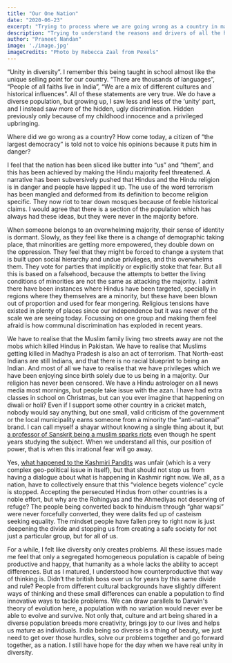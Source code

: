 ```yaml
---
title: "Our One Nation"
date: "2020-06-23"
excerpt: "Trying to process where we are going wrong as a country in making 'unity in diversity' a reality."
description: "Trying to understand the reasons and drivers of all the hate, discrimination and violence in our country today. My perspective as a person brought up in a Hindu household."
author: "Praneet Nandan"
image: './image.jpg'
imageCredits: "Photo by Rebecca Zaal from Pexels"
---
```


“Unity in diversity”. I remember this being taught in school almost like the unique selling point for our country. “There are thousands of languages”, “People of all faiths live in India”, “We are a mix of different cultures and historical influences”. All of these statements are very true. We do have a diverse population, but growing up, I saw less and less of the ‘unity’ part, and I instead saw more of the hidden, ugly discrimination. Hidden previously only because of my childhood innocence and a privileged upbringing. 

Where did we go wrong as a country? How come today, a citizen of “the largest democracy” is told not to voice his opinions because it puts him in danger? 

I feel that the nation has been sliced like butter into “us” and “them”, and this has been achieved by making the Hindu majority feel threatened. A narrative has been subversively pushed that Hindus and the Hindu religion is in danger and people have lapped it up.  The use of the word terrorism has been mangled and deformed from its definition to become religion specific. They now riot to tear down mosques because of feeble historical claims. I would agree that there is a section of the population which has always had these ideas, but they were never in the majority before. 

When someone belongs to an overwhelming majority, their sense of identity is dormant. Slowly, as they feel like there is a change of demographic taking place, that minorities are getting more empowered, they double down on the oppression. They feel that they might be forced to change a system that is built upon social hierarchy and undue privileges, and this overwhelms them. They vote for parties that implicitly or explicitly stoke that fear. But all this is based on a falsehood, because the attempts to better the living conditions of minorities are not the same as attacking the majority.  I admit there have been instances where Hindus have been targeted, specially in regions where they themselves are a minority, but these have been blown out of proportion and used for fear mongering. Religious tensions have existed in plenty of places since our independence but it was never of the scale we are seeing today. Focussing on one group and making them feel afraid is how communal discrimination has exploded in recent years.



We have to realise that the Muslim family living two streets away are not the mobs which killed Hindus in Pakistan. We have to realise that Muslims getting killed in Madhya Pradesh is also an act of terrorism. That North-east Indians are still Indians, and that there is no racial blueprint to being an Indian. And most of all we have to realise that we have  privileges which we have been enjoying since birth solely due to us being in a majority. Our religion has never been censored. We have a Hindu astrologer on all news media most mornings, but people take issue with the azan. I have had extra classes in school on Christmas, but can you ever imagine that happening on diwali or holi? Even if I support some other country in a cricket match, nobody would say anything, but one small, valid criticism of the government or the local municipality earns someone from a minority the “anti-national” brand. I can call myself a shayar without knowing a single thing about it, but <a href="https://www.bbc.com/news/world-asia-india-50557616" target="_blank" rel="noreferrer noopener">a professor of Sanskrit being a muslim sparks riots</a> even though he spent years studying the subject. When we understand all this, our position of power, that is when this irrational fear will go away. 

Yes, <a href="https://indianexpress.com/article/explained/exodus-of-kashmiri-pandits-from-valley-6232410/" target="_blank" rel="noreferrer noopener">what happened to the Kashmiri Pandits</a> was unfair (which is a very complex geo-political issue in itself), but that should not stop us from having a dialogue about what is happening in Kashmir right now.  We all, as a nation, have to collectively ensure that this “violence begets violence” cycle is stopped. Accepting the persecuted Hindus from other countries is a noble effort, but why are the Rohingyas and the Ahmediyas not deserving of refuge? The people being converted back to hinduism through “ghar wapsi” were never forcefully converted, they were dalits fed up of casteism seeking equality. The mindset people have fallen prey to right now is just deepening the divide and stopping us from creating a safe society for not just a particular group, but for all of us. 



For a while, I felt like diversity only creates problems. All these issues made me feel that only a segregated homogeneous population is capable of being productive and happy, that humanity as a whole lacks the ability to accept differences. But as I matured, I understood how counterproductive that way of thinking is. Didn’t the british boss over us for years by this same divide and rule? People from different cultural backgrounds have slightly different ways of thinking and these small differences can enable a population to find innovative ways to tackle problems. We can draw parallels to Darwin's theory of evolution here, a population with no variation would never ever be able to evolve and survive. Not only that, culture and art being shared in a diverse population breeds more creativity, brings joy to our lives and helps us mature as individuals. India being so diverse is a thing of beauty, we just need to get over those hurdles, solve our problems together and go forward together, as a nation. I still have hope for the day when we have real unity in diversity.